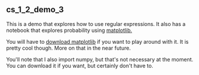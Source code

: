 ## cs_1_2_demo_3

This is a demo that explores how to use regular expressions. It also has a notebook that explores probability using [matplotlib.](https://matplotlib.org/stable/tutorials/introductory/quick_start.html)

You will have to [download matplotlib](https://matplotlib.org/stable/users/installing/index.html) if you want to play around with it. It is pretty cool though. More on that in the near future.  

You'll note that I also import numpy, but that's not necessary at the moment. You can download it if you want, but certainly don't have to. 